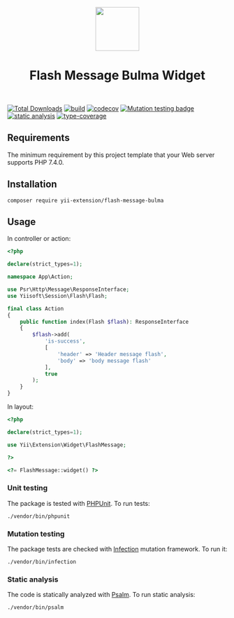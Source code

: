 <p align="center">
    <a href="https://github.com/yii-extension" target="_blank">
        <img src="https://lh3.googleusercontent.com/ehSTPnXqrkk0M3U-UPCjC0fty9K6lgykK2WOUA2nUHp8gIkRjeTN8z8SABlkvcvR-9PIrboxIvPGujPgWebLQeHHgX7yLUoxFSduiZrTog6WoZLiAvqcTR1QTPVRmns2tYjACpp7EQ=w2400" height="100px">
    </a>
    <h1 align="center">Flash Message Bulma Widget</h1>
    <br>
</p>

[![Total Downloads](https://poser.pugx.org/yii-extension/flash-message-bulma/downloads.png)](https://packagist.org/packages/yii-extension/flash-message-bulma)
[![build](https://github.com/yii-extension/flash-message-bulma/workflows/build/badge.svg)](https://github.com/yii-extension/flash-message-bulma/actions)
[![codecov](https://codecov.io/gh/yii-extension/flash-message-bulma/branch/main/graph/badge.svg?token=KB6T5KMGED)](https://codecov.io/gh/yii-extension/flash-message-bulma)
[![Mutation testing badge](https://img.shields.io/endpoint?style=flat&url=https%3A%2F%2Fbadge-api.stryker-mutator.io%2Fgithub.com%2Fyii-extension%2Fflash-message-bulma%2Fmain)](https://dashboard.stryker-mutator.io/reports/github.com/yii-extension/flash-message-bulma/main)
[![static analysis](https://github.com/yii-extension/flash-message-bulma/workflows/static%20analysis/badge.svg)](https://github.com/yii-extension/flash-message-bulma/actions?query=workflow%3A%22static+analysis%22)
[![type-coverage](https://shepherd.dev/github/yii-extension/flash-message-bulma/coverage.svg)](https://shepherd.dev/github/yii-extension/flash-message-bulma)


## Requirements

The minimum requirement by this project template that your Web server supports PHP 7.4.0.

## Installation

~~~
composer require yii-extension/flash-message-bulma
~~~

## Usage

In controller or action:

```php
<?php

declare(strict_types=1);

namespace App\Action;

use Psr\Http\Message\ResponseInterface;
use Yiisoft\Session\Flash\Flash;

final class Action
{
    public function index(Flash $flash): ResponseInterface
    {
        $flash->add(
            'is-success',
            [
                'header' => 'Header message flash',
                'body' => 'body message flash'
            ],
            true
        );
    }
}
```

In layout:

```php
<?php

declare(strict_types=1);

use Yii\Extension\Widget\FlashMessage;

?>

<?= FlashMessage::widget() ?>
```

### Unit testing

The package is tested with [PHPUnit](https://phpunit.de/). To run tests:

```shell
./vendor/bin/phpunit
```

### Mutation testing

The package tests are checked with [Infection](https://infection.github.io/) mutation framework. To run it:

```shell
./vendor/bin/infection
```

### Static analysis

The code is statically analyzed with [Psalm](https://psalm.dev/). To run static analysis:

```shell
./vendor/bin/psalm
```
